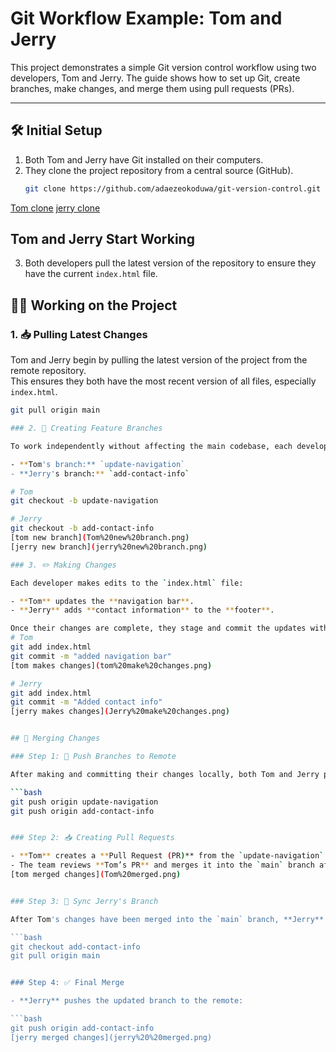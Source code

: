 # Git Workflow Example: Tom and Jerry

This project demonstrates a simple Git version control workflow using two developers, Tom and Jerry. The guide shows how to set up Git, create branches, make changes, and merge them using pull requests (PRs).

---

## 🛠 Initial Setup

1. Both Tom and Jerry have Git installed on their computers.
2. They clone the project repository from a central source (GitHub).
   ```bash
   git clone https://github.com/adaezeokoduwa/git-version-control.git
[Tom clone](./Tom%20clone.png)
[jerry clone](Jerry%20clone1.png)

   ## Tom and Jerry Start Working

3. Both developers pull the latest version of the repository to ensure they have the current `index.html` file.

## 👨‍💻 Working on the Project

### 1. 📥 Pulling Latest Changes

Tom and Jerry begin by pulling the latest version of the project from the remote repository.  
This ensures they both have the most recent version of all files, especially `index.html`.

```bash
git pull origin main

### 2. 🌿 Creating Feature Branches

To work independently without affecting the main codebase, each developer creates their own feature branch:

- **Tom's branch:** `update-navigation`  
- **Jerry's branch:** `add-contact-info` 

# Tom
git checkout -b update-navigation

# Jerry
git checkout -b add-contact-info
[tom new branch](Tom%20new%20branch.png)
[jerry new branch](jerry%20new%20branch.png)

### 3. ✏️ Making Changes

Each developer makes edits to the `index.html` file:

- **Tom** updates the **navigation bar**.
- **Jerry** adds **contact information** to the **footer**.

Once their changes are complete, they stage and commit the updates with clear, descriptive messages.
# Tom
git add index.html
git commit -m "added navigation bar"
[tom makes changes](tom%20make%20changes.png)

# Jerry
git add index.html
git commit -m "Added contact info"
[jerry makes changes](Jerry%20make%20changes.png)


## 🔀 Merging Changes

### Step 1: 🚀 Push Branches to Remote

After making and committing their changes locally, both Tom and Jerry push their feature branches to the remote repository:

```bash
git push origin update-navigation
git push origin add-contact-info


### Step 2: 📥 Creating Pull Requests

- **Tom** creates a **Pull Request (PR)** from the `update-navigation` branch to the `main` branch.
- The team reviews **Tom’s PR** and merges it into the `main` branch after approval.
[tom merged changes](Tom%20merged.png)


### Step 3: 🔄 Sync Jerry's Branch

After Tom's changes have been merged into the `main` branch, **Jerry** updates his local branch to include the latest changes:

```bash
git checkout add-contact-info
git pull origin main


### Step 4: ✅ Final Merge

- **Jerry** pushes the updated branch to the remote:

```bash
git push origin add-contact-info
[jerry merged changes](jerry%20%20merged.png)